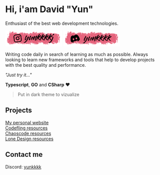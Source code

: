 # Hi, i'am David "Yun"

Enthusiast of the best web development technologies.

[![Instagram](/assets/instagram.png)](https://instagram.com/yunkkkkj) [![Discord](./assets/discord.png)](https://discord.com/users/1127320965555167362)

Writing code daily in search of learning as much as possible. Always looking to learn new frameworks and tools that help to develop projects with the best quality and performance.

*"Just try it..."*

**Typescript**, **GO** and **CSharp** ❤
<br/>

> Put in dark theme to vizualize

## Projects

[My personal website](https://yundev.wtf) \
[Codefling resources](https://codefling.com/yun) \
[Chaoscode resources](https://chaoscode.io/resources/authors/yun.27512/) \
[Lone Design resources](https://lone.design/vendor/yunsz/)

## Contact me
Discord: [yunkkkk](https://discord.com/users/1127320965555167362)
